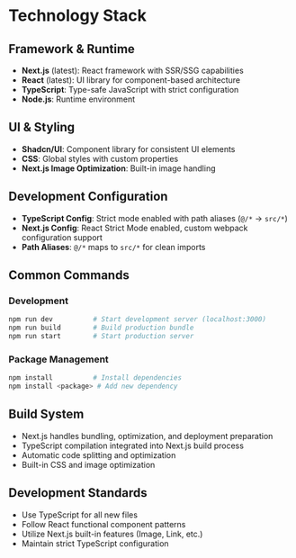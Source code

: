 # Technology Stack

## Framework & Runtime
- **Next.js** (latest): React framework with SSR/SSG capabilities
- **React** (latest): UI library for component-based architecture
- **TypeScript**: Type-safe JavaScript with strict configuration
- **Node.js**: Runtime environment

## UI & Styling
- **Shadcn/UI**: Component library for consistent UI elements
- **CSS**: Global styles with custom properties
- **Next.js Image Optimization**: Built-in image handling

## Development Configuration
- **TypeScript Config**: Strict mode enabled with path aliases (`@/*` → `src/*`)
- **Next.js Config**: React Strict Mode enabled, custom webpack configuration support
- **Path Aliases**: `@/*` maps to `src/*` for clean imports

## Common Commands

### Development
```bash
npm run dev          # Start development server (localhost:3000)
npm run build        # Build production bundle
npm run start        # Start production server
```

### Package Management
```bash
npm install          # Install dependencies
npm install <package> # Add new dependency
```

## Build System
- Next.js handles bundling, optimization, and deployment preparation
- TypeScript compilation integrated into Next.js build process
- Automatic code splitting and optimization
- Built-in CSS and image optimization

## Development Standards
- Use TypeScript for all new files
- Follow React functional component patterns
- Utilize Next.js built-in features (Image, Link, etc.)
- Maintain strict TypeScript configuration